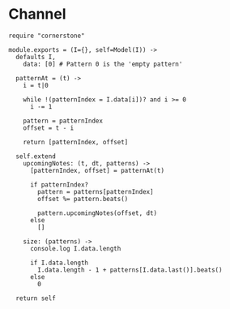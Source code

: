 Channel
=======


    require "cornerstone"

    module.exports = (I={}, self=Model(I)) ->
      defaults I,
        data: [0] # Pattern 0 is the 'empty pattern'

      patternAt = (t) ->
        i = t|0

        while !(patternIndex = I.data[i])? and i >= 0
          i -= 1

        pattern = patternIndex
        offset = t - i

        return [patternIndex, offset]

      self.extend
        upcomingNotes: (t, dt, patterns) ->
          [patternIndex, offset] = patternAt(t)

          if patternIndex?
            pattern = patterns[patternIndex]
            offset %= pattern.beats()
  
            pattern.upcomingNotes(offset, dt)
          else
            []

        size: (patterns) ->
          console.log I.data.length

          if I.data.length
            I.data.length - 1 + patterns[I.data.last()].beats()
          else
            0

      return self
